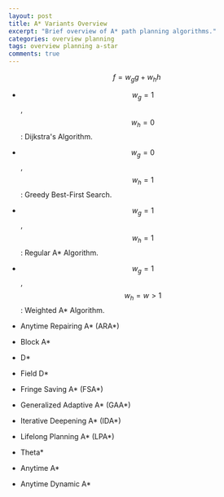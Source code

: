 ```yaml
---
layout: post
title: A* Variants Overview
excerpt: "Brief overview of A* path planning algorithms."
categories: overview planning
tags: overview planning a-star
comments: true
---
```


$$
f = w_g g + w_h h
$$

- $$w_g = 1$$, $$w_h = 0$$: Dijkstra's Algorithm.
- $$w_g = 0$$, $$w_h = 1$$: Greedy Best-First Search.
- $$w_g = 1$$, $$w_h = 1$$: Regular A* Algorithm.
- $$w_g = 1$$, $$w_h = w > 1$$: Weighted A* Algorithm.

- Anytime Repairing A* (ARA*)
- Block A*
- D*
- Field D*
- Fringe Saving A* (FSA*)
- Generalized Adaptive A* (GAA*)
- Iterative Deepening A* (IDA*)
- Lifelong Planning A* (LPA*)
- Theta*
- Anytime A*
- Anytime Dynamic A*